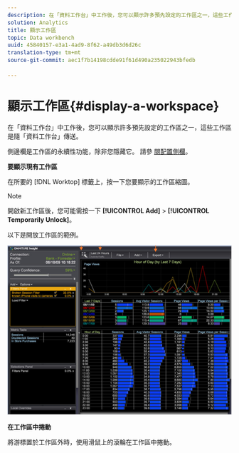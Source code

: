 ```yaml
---
description: 在「資料工作台」中工作後，您可以顯示許多預先設定的工作區之一，這些工作區是隨「資料工作台」傳送。
solution: Analytics
title: 顯示工作區
topic: Data workbench
uuid: 45840157-e3a1-4ad9-8f62-a49db3d6d26c
translation-type: tm+mt
source-git-commit: aec1f7b14198cdde91f61d490a235022943bfedb

---
```



# 顯示工作區{#display-a-workspace}

在「資料工作台」中工作後，您可以顯示許多預先設定的工作區之一，這些工作區是隨「資料工作台」傳送。

側邊欄是工作區的永續性功能，除非您隱藏它。 請參 [閱配置側欄](../../../home/c-get-started/c-config-sidebar.md#concept-41db771b302e43018e5a9daa40b397e6)。

**要顯示現有工作區**

在所要的 [!DNL Worktop] 標籤上，按一下您要顯示的工作區縮圖。

>[!NOTE]
>
>開啟新工作區後，您可能需按一下 **[!UICONTROL Add]** > **[!UICONTROL Temporarily Unlock]**。

以下是開放工作區的範例。

![](assets/client-dis.png)

**在工作區中捲動**

將游標置於工作區外時，使用滑鼠上的滾輪在工作區中捲動。
